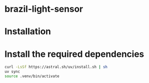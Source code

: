 # brazil-light-sensor

# Installation
# Install the required dependencies
```bash
curl -LsSf https://astral.sh/uv/install.sh | sh
uv sync
source .venv/bin/activate
```

